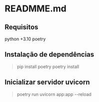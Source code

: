# READMME.md

## Requisitos

python +3.10
poetry

## Instalação de dependências

> pip install poetry
> poetry install

## Inicializar servidor uvicorn

> poetry run uvicorn app:app --reload
